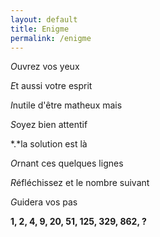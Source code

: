 ```yaml
---
layout: default
title: Enigme
permalink: /enigme
---
```


*O*uvrez vos yeux

*E*t aussi votre esprit

*I*nutile d'être matheux mais

*S*oyez bien attentif

*.*la solution est là

*O*rnant ces quelques lignes

*R*éfléchissez et le nombre suivant

*G*uidera vos pas

**1, 2, 4, 9, 20, 51, 125, 329, 862, ?**
